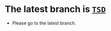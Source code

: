 # The latest branch is [`TSD`](https://github.com/BinaryDog109/fooDelivery/tree/TSD)
- Please go to the latest branch.
